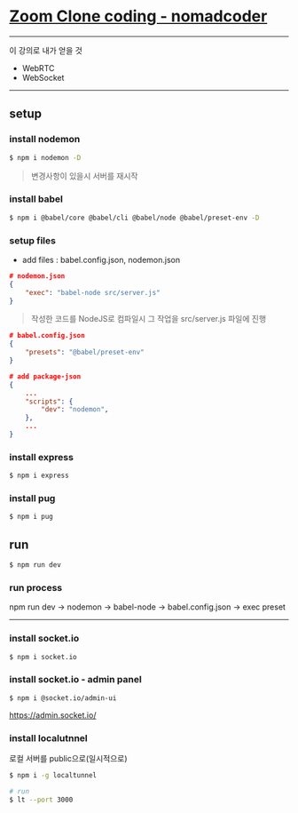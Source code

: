 # [Zoom Clone coding - nomadcoder](https://nomadcoders.co/noom/lobby)

---

이 강의로 내가 얻을 것 

- WebRTC
- WebSocket

---

## setup

### install nodemon

```bash
$ npm i nodemon -D
```

> 변경사항이 있을시 서버를 재시작

### install babel

```bash
$ npm i @babel/core @babel/cli @babel/node @babel/preset-env -D
```

### setup files

- add files : babel.config.json, nodemon.json 

```json
# nodemon.json
{
    "exec": "babel-node src/server.js"
}
```

> 작성한 코드를 NodeJS로 컴파일시 그 작업을 src/server.js 파일에 진행

```json
# babel.config.json
{
    "presets": "@babel/preset-env"
}
```

```json
# add package-json
{
    ...
    "scripts": {
        "dev": "nodemon",
    },
    ...
}
```

### install express

```bash
$ npm i express
```

### install pug

```bash
$ npm i pug
```

## run

```bash
$ npm run dev
```

### run process

npm run dev -> nodemon -> babel-node -> babel.config.json -> exec preset

---

### install socket.io

```bash
$ npm i socket.io
```

### install socket.io - admin panel

```bash
$ npm i @socket.io/admin-ui
```

https://admin.socket.io/

### install localutnnel

로컬 서버를 public으로(일시적으로)

```bash
$ npm i -g localtunnel
```

```bash
# run
$ lt --port 3000
```
